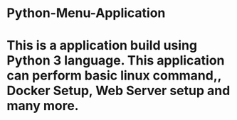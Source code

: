 # Python-Menu-Application
# This is a application build using Python 3 language. This application can perform basic linux command,, Docker Setup, Web Server setup and many more.
